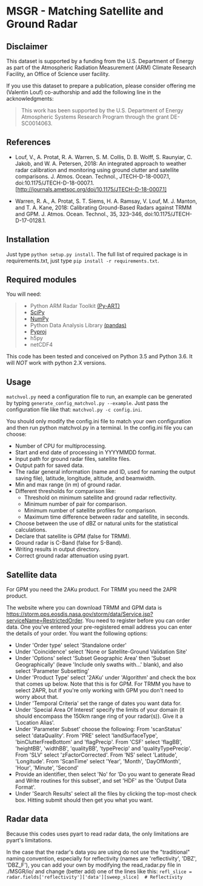 # MSGR - Matching Satellite and Ground Radar

## Disclaimer

This dataset is supported by a funding from the U.S. Department of Energy as part of the Atmospheric Radiation Measurement (ARM) Climate Research Facility, an Office of Science user facility.

If you use this dataset to prepare a publication, please consider offering me (Valentin Louf) co-authorship and add the following line in the acknowledgments:

> This work has been supported by the U.S. Department of Energy Atmospheric Systems Research Program through the grant DE-SC0014063.

## References

- Louf, V., A. Protat, R. A. Warren, S. M. Collis, D. B. Wolff, S. Raunyiar, C. Jakob, and W. A. Petersen, 2018: An integrated approach to weather radar calibration and monitoring using ground clutter and satellite comparisons. J. Atmos. Ocean. Technol., JTECH-D-18-0007.1, doi:10.1175/JTECH-D-18-0007.1. [http://journals.ametsoc.org/doi/10.1175/JTECH-D-18-0007.1]

- Warren, R. A., A. Protat, S. T. Siems, H. A. Ramsay, V. Louf, M. J. Manton, and T. A. Kane, 2018: Calibrating Ground-Based Radars against TRMM and GPM. J. Atmos. Ocean. Technol., 35, 323–346, doi:10.1175/JTECH-D-17-0128.1. 


## Installation

Just type `python setup.py install`. The full list of required package is in requirements.txt, just type `pip install -r requirements.txt`.

## Required modules

You will need:
>- Python ARM Radar Toolkit [(Py-ART) ][1]
>- [SciPy][2]
>- [NumPy][2]
>- Python Data Analysis Library [(pandas)][3]
>- [Pyproj][4]
>- h5py
>- netCDF4

This code has been tested and conceived on Python 3.5 and Python 3.6. It will *NOT* work with python 2.X versions.

## Usage

`matchvol.py` need a configuration file to run, an example can be generated by typing `generate_config_matchvol.py --example`. Just pass the configuration file like that: `matchvol.py -c config.ini`.

You should only modify the config.ini file to match your own configuration and then run python matchvol.py in a terminal. In the config.ini file you can choose:
* Number of CPU for multiprocessing.
* Start and end date of processing in YYYYMMDD format.
* Input path for ground radar files, satellite files.
* Output path for saved data.
* The radar general information (name and ID, used for naming the output saving file), latitude, longitude, altitude, and beamwidth.
* Min and max range (in m) of ground radar.
* Different thresholds for comparison like:
    - Threshold on minimum satellite and ground radar reflectivity.
    - Minimum number of pair for comparison.
    - Minimum number of satellite profiles for comparison.
    - Maximum time difference between radar and satellite, in seconds.
* Choose between the use of dBZ or natural units for the statistical calculations.
* Declare that satellite is GPM (false for TRMM).
* Ground radar is C-Band (false for S-Band).
* Writing results in output directory.
* Correct ground radar attenuation using pyart.

## Satellite data

For GPM you need the 2AKu product. For TRMM you need the 2APR product.

The website where you can download TRMM and GPM data is https://storm.pps.eosdis.nasa.gov/storm/data/Service.jsp?serviceName=RestrictedOrder. You need to register before you can order data. One you've entered your pre-registered email address you can enter the details of your order. You want the following options:
*	Under 'Order type' select 'Standalone order'
*	Under 'Coincidence' select 'None or Satellite-Ground Validation Site'
*	Under 'Options' select 'Subset Geographic Area' then 'Subset Geographically' (leave 'Include only swaths with...' blank), and also select 'Parameter Subsetting'
*	Under 'Product Type' select '2AKu' under 'Algorithm' and check the box that comes up below. Note that this is for GPM. For TRMM you have to select 2APR, but if you're only working with GPM you don't need to worry about that.
*	Under 'Temporal Criteria' set the range of dates you want data for.
*	Under 'Special Area Of Interest' specify the limits of your domain (it should encompass the 150km range ring of your radar(s)). Give it a 'Location Alias'.
*	Under 'Parameter Subset' choose the following: From 'scanStatus' select 'dataQuality'. From 'PRE' select 'landSurfaceType', 'binClutterFreeBottom' and 'flagPrecip'. From 'CSF' select 'flagBB', 'heightBB', 'widthBB', 'qualityBB', 'typePrecip' and 'qualityTypePrecip'. From 'SLV' select 'zFactorCorrected'. From 'NS' select 'Latitude', 'Longitude'. From 'ScanTime' select 'Year', 'Month', 'DayOfMonth', 'Hour', 'Minute', 'Second'
*	Provide an identifier, then select 'No' for 'Do you want to generate Read and Write routines for this subset', and set 'HDF' as the 'Output Data Format'.
*	Under 'Search Results' select all the files by clicking the top-most check box.
Hitting submit should then get you what you want.

## Radar data

Because this codes uses pyart to read radar data, the only limitations are pyart's limitations.

In the case that the radar's data you are using do not use the "traditional" naming convention, especially for reflectivity (names are 'reflectivity', 'DBZ', 'DBZ_F'), you can add your own by modifying the read_radar.py file in ./MSGR/io/ and change (better add) one of the lines like this: `refl_slice = radar.fields['reflectivity']['data'][sweep_slice]  # Reflectivity`

[1]: https://github.com/ARM-DOE/pyart
[2]: http://www.scipy.org/
[3]: http://pandas.pydata.org/
[4]: http://jswhit.github.io/pyproj/
